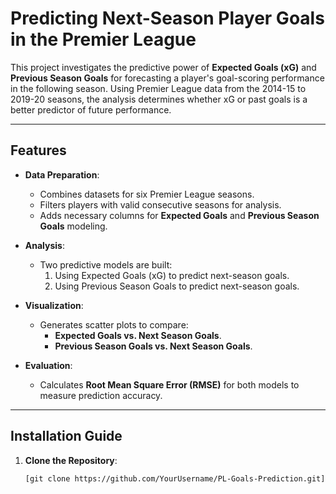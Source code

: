 # Predicting Next-Season Player Goals in the Premier League

This project investigates the predictive power of **Expected Goals (xG)** and **Previous Season Goals** for forecasting a player's goal-scoring performance in the following season. Using Premier League data from the 2014-15 to 2019-20 seasons, the analysis determines whether xG or past goals is a better predictor of future performance.

---

## Features

- **Data Preparation**:
  - Combines datasets for six Premier League seasons.
  - Filters players with valid consecutive seasons for analysis.
  - Adds necessary columns for **Expected Goals** and **Previous Season Goals** modeling.

- **Analysis**:
  - Two predictive models are built:
    1. Using Expected Goals (xG) to predict next-season goals.
    2. Using Previous Season Goals to predict next-season goals.

- **Visualization**:
  - Generates scatter plots to compare:
    - **Expected Goals vs. Next Season Goals**.
    - **Previous Season Goals vs. Next Season Goals**.

- **Evaluation**:
  - Calculates **Root Mean Square Error (RMSE)** for both models to measure prediction accuracy.

---

## Installation Guide

1. **Clone the Repository**:
   ```bash
   [git clone https://github.com/YourUsername/PL-Goals-Prediction.git](https://github.com/WilliamBlochNielsen/xG-analysis.git)
 ``` 
